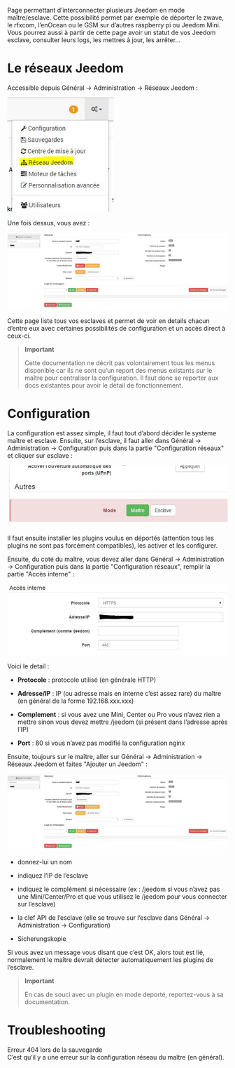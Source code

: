 Page permettant d’interconnecter plusieurs Jeedom en mode maître/esclave. Cette possibilité permet par exemple de déporter le zwave, le rfxcom, l’enOcean ou le GSM sur d’autres raspberry pi ou Jeedom Mini. Vous pourrez aussi à partir de cette page avoir un statut de vos Jeedom esclave, consulter leurs logs, les mettres à jour, les arrêter…

Le réseaux Jeedom
=================

Accessible depuis Général → Administration → Réseaux Jeedom :

![](../images/jeeNetwork4.JPG)

Une fois dessus, vous avez :

![](../images/jeeNetwork.JPG)

Cette page liste tous vos esclaves et permet de voir en details chacun d’entre eux avec certaines possibilités de configuration et un accès direct à ceux-ci.

> **Important**
>
> Cette documentation ne décrit pas volontairement tous les menus disponible car ils ne sont qu’un report des menus existants sur le maître pour centraliser la configuration. Il faut donc se reporter aux docs existantes pour avoir le détail de fonctionnement.

Configuration
=============

La configuration est assez simple, il faut tout d’abord décider le systeme maître et esclave. Ensuite, sur l’esclave, il faut aller dans Général → Administration → Configuration puis dans la partie "Configuration réseaux" et cliquer sur esclave :

![](../images/jeeNetwork2.JPG)

Il faut ensuite installer les plugins voulus en déportés (attention tous les plugins ne sont pas forcément compatibles), les activer et les configurer.

Ensuite, du coté du maître, vous devez aller dans Général → Administration → Configuration puis dans la partie "Configuration réseaux", remplir la partie "Accès interne" :

![](../images/jeeNetwork3.JPG)

Voici le detail :

-   **Protocole** : protocole utilisé (en générale HTTP)

-   **Adresse/IP** : IP (ou adresse mais en interne c’est assez rare) du maître (en général de la forme 192.168.xxx.xxx)

-   **Complement** : si vous avez une Mini, Center ou Pro vous n’avez rien a mettre sinon vous devez mettre /jeedom (si présent dans l’adresse après l’IP)

-   **Port** : 80 si vous n’avez pas modifié la configuration nginx

Ensuite, toujours sur le maître, aller sur Général → Administration → Réseaux Jeedom et faites "Ajouter un Jeedom" :

![](../images/jeeNetwork.JPG)

-   donnez-lui un nom

-   indiquez l’IP de l’esclave

-   indiquez le complément si nécessaire (ex : /jeedom si vous n’avez pas une Mini/Center/Pro et que vous utilisez le /jeedom pour vous connecter sur l’esclave)

-   la clef API de l’esclave (elle se trouve sur l’esclave dans Général → Administration → Configuration)

-   Sicherungskopie

Si vous avez un message vous disant que c’est OK, alors tout est lié, normalement le maître devrait détecter automatiquement les plugins de l’esclave.

> **Important**
>
> En cas de souci avec un plugin en mode deporté, reportez-vous à sa documentation.

Troubleshooting
===============

Erreur 404 lors de la sauvegarde  
C’est qu’il y a une erreur sur la configuration réseau du maître (en général).


